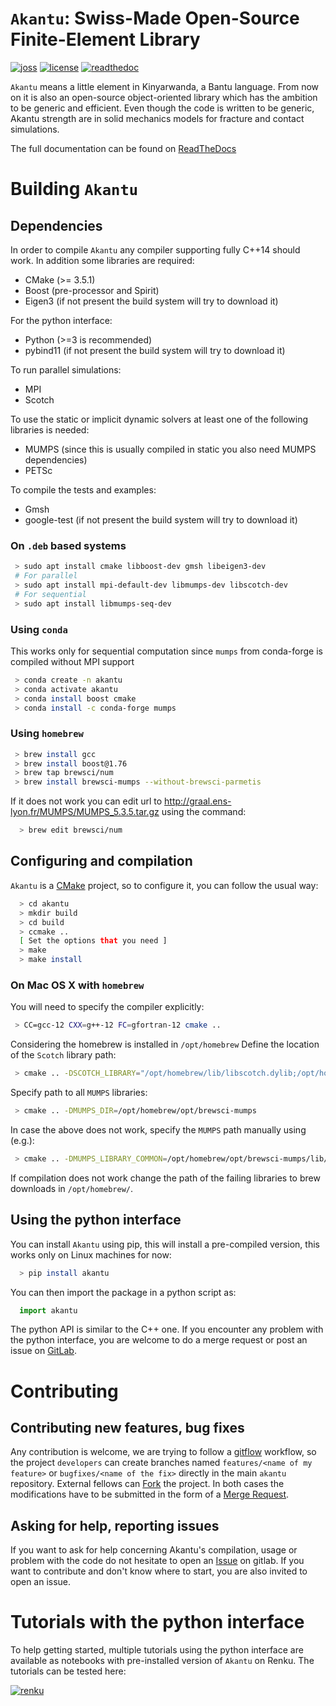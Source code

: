 # `Akantu`: Swiss-Made Open-Source Finite-Element Library

[![joss](https://joss.theoj.org/papers/3abf3c7945cc9a016a946ce9e02e357f/status.svg)](https://joss.theoj.org/papers/3abf3c7945cc9a016a946ce9e02e357f) [![license](https://img.shields.io/badge/license-LGPLv3-green)](https://www.gnu.org/licenses/lgpl-3.0.en.html) [![readthedoc](https://readthedocs.org/projects/akantu/badge/?version=master)](https://akantu.readthedocs.io/en/latest/?badge=master)

`Akantu` means a little element in Kinyarwanda, a Bantu language. From now on it
is also an open-source object-oriented library which has the ambition to be
generic and efficient. Even though the code is written to be generic, Akantu
strength are in solid mechanics models for fracture and contact simulations.

The full documentation can be found on [ReadTheDocs](https://akantu.readthedocs.io/en/latest/)

# Building `Akantu`

## Dependencies

In order to compile `Akantu`  any compiler supporting fully C++14 should work.
In addition some libraries are required:

 - CMake (>= 3.5.1)
 - Boost (pre-processor and Spirit)
 - Eigen3 (if not present the build system will try to download it)

For the python interface:

 - Python (>=3 is recommended)
 - pybind11 (if not present the build system will try to download it)

To run parallel simulations:

 - MPI
 - Scotch

To use the static or implicit dynamic solvers at least one of the following libraries is needed:

 - MUMPS (since this is usually compiled in static you also need MUMPS dependencies)
 - PETSc

To compile the tests and examples:

 - Gmsh
 - google-test (if not present the build system will try to download it)

### On `.deb` based systems

``` sh
 > sudo apt install cmake libboost-dev gmsh libeigen3-dev
 # For parallel
 > sudo apt install mpi-default-dev libmumps-dev libscotch-dev
 # For sequential
 > sudo apt install libmumps-seq-dev 
```

### Using `conda`

This works only for sequential computation since `mumps` from conda-forge is compiled without MPI support

``` sh
 > conda create -n akantu
 > conda activate akantu
 > conda install boost cmake
 > conda install -c conda-forge mumps
```

### Using `homebrew`

``` sh
 > brew install gcc
 > brew install boost@1.76
 > brew tap brewsci/num
 > brew install brewsci-mumps --without-brewsci-parmetis
```

If it does not work you can edit url to http://graal.ens-lyon.fr/MUMPS/MUMPS_5.3.5.tar.gz using the command:
``` sh
  > brew edit brewsci/num
```

## Configuring and compilation


`Akantu` is a [CMake](https://cmake.org/) project, so to configure it, you can follow the usual way:

``` sh
  > cd akantu
  > mkdir build
  > cd build
  > ccmake ..
  [ Set the options that you need ]
  > make
  > make install

```

### On Mac OS X with `homebrew`

You will need to specify the compiler explicitly:

``` sh
 > CC=gcc-12 CXX=g++-12 FC=gfortran-12 cmake ..
```

Considering the homebrew is installed in `/opt/homebrew`
Define the location of the ``Scotch`` library path:
``` sh
 > cmake .. -DSCOTCH_LIBRARY="/opt/homebrew/lib/libscotch.dylib;/opt/homebrew/lib/libscotcherr.dylib;/opt/homebrew/lib/libscotcherrexit.dylib"
```

Specify path to all ``MUMPS`` libraries:
``` sh
 > cmake .. -DMUMPS_DIR=/opt/homebrew/opt/brewsci-mumps
```

In case the above does not work, specify the ``MUMPS`` path manually using (e.g.):
``` sh
 > cmake .. -DMUMPS_LIBRARY_COMMON=/opt/homebrew/opt/brewsci-mumps/lib/libmumps_common.dylib 
```

If compilation does not work change the path of the failing libraries to brew downloads in `/opt/homebrew/`. 

## Using the python interface


You can install ``Akantu`` using pip, this will install a pre-compiled version, this works only on Linux machines for now:

``` sh
  > pip install akantu
```

You can then import the package in a python script as:

``` python
  import akantu
```

The python API is similar to the C++ one. If you
encounter any problem with the python interface, you are welcome to do a merge
request or post an issue on [GitLab](https://gitlab.com/akantu/akantu/-/issues).

# Contributing

## Contributing new features, bug fixes

Any contribution is welcome, we are trying to follow a [gitflow](https://nvie.com/posts/a-successful-git-branching-model/) workflow, so the project `developers` can create branches named `features/<name of my feature>` or `bugfixes/<name of the fix>` directly in the main `akantu` repository.
External fellows can [Fork](https://gitlab.com/akantu/akantu/-/forks/new) the project.
In both cases the modifications have to be submitted in the form of a [Merge Request](https://gitlab.com/akantu/akantu/-/merge_requests/new).

## Asking for help, reporting issues

If you want to ask for help concerning Akantu's compilation, usage or problem with the code do not hesitate to open an [Issue](https://gitlab.com/akantu/akantu/-/issues/new) on gitlab. If you want to contribute and don't know where to start, you are also invited to open an issue.


# Tutorials with the python interface

To help getting started, multiple tutorials using the python interface are
available as notebooks with pre-installed version of `Akantu` on Renku. The tutorials can be tested here: 

[![renku](https://user-content.gitlab-static.net/52a4794df1236b248c8fc870bd74e9d787c0e2cb/68747470733a2f2f72656e6b756c61622e696f2f72656e6b752d62616467652e737667)](https://renkulab.io/projects/guillaume.anciaux/akantu-tutorials/sessions/new?autostart=1)

